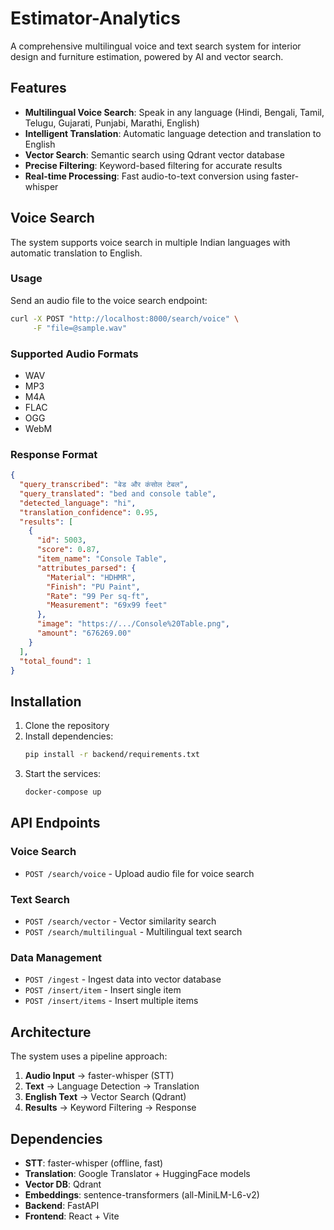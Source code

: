 # Estimator-Analytics

A comprehensive multilingual voice and text search system for interior design and furniture estimation, powered by AI and vector search.

## Features

- **Multilingual Voice Search**: Speak in any language (Hindi, Bengali, Tamil, Telugu, Gujarati, Punjabi, Marathi, English)
- **Intelligent Translation**: Automatic language detection and translation to English
- **Vector Search**: Semantic search using Qdrant vector database
- **Precise Filtering**: Keyword-based filtering for accurate results
- **Real-time Processing**: Fast audio-to-text conversion using faster-whisper

## Voice Search

The system supports voice search in multiple Indian languages with automatic translation to English.

### Usage

Send an audio file to the voice search endpoint:

```bash
curl -X POST "http://localhost:8000/search/voice" \
     -F "file=@sample.wav"
```

### Supported Audio Formats

- WAV
- MP3
- M4A
- FLAC
- OGG
- WebM

### Response Format

```json
{
  "query_transcribed": "बेड और कंसोल टेबल",
  "query_translated": "bed and console table",
  "detected_language": "hi",
  "translation_confidence": 0.95,
  "results": [
    {
      "id": 5003,
      "score": 0.87,
      "item_name": "Console Table",
      "attributes_parsed": {
        "Material": "HDHMR",
        "Finish": "PU Paint",
        "Rate": "99 Per sq-ft",
        "Measurement": "69x99 feet"
      },
      "image": "https://.../Console%20Table.png",
      "amount": "676269.00"
    }
  ],
  "total_found": 1
}
```

## Installation

1. Clone the repository
2. Install dependencies:
   ```bash
   pip install -r backend/requirements.txt
   ```
3. Start the services:
   ```bash
   docker-compose up
   ```

## API Endpoints

### Voice Search
- `POST /search/voice` - Upload audio file for voice search

### Text Search
- `POST /search/vector` - Vector similarity search
- `POST /search/multilingual` - Multilingual text search

### Data Management
- `POST /ingest` - Ingest data into vector database
- `POST /insert/item` - Insert single item
- `POST /insert/items` - Insert multiple items

## Architecture

The system uses a pipeline approach:

1. **Audio Input** → faster-whisper (STT)
2. **Text** → Language Detection → Translation
3. **English Text** → Vector Search (Qdrant)
4. **Results** → Keyword Filtering → Response

## Dependencies

- **STT**: faster-whisper (offline, fast)
- **Translation**: Google Translator + HuggingFace models
- **Vector DB**: Qdrant
- **Embeddings**: sentence-transformers (all-MiniLM-L6-v2)
- **Backend**: FastAPI
- **Frontend**: React + Vite